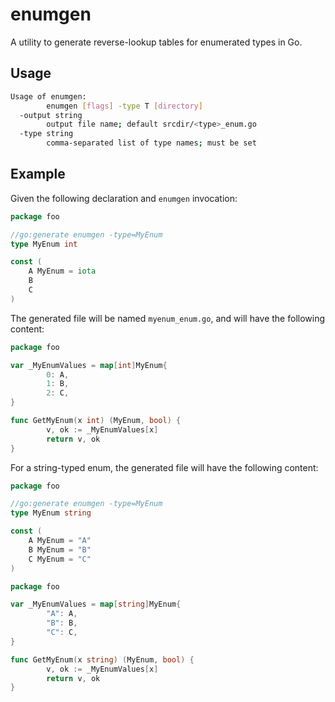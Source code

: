 # enumgen

A utility to generate reverse-lookup tables for enumerated types in Go.

## Usage

```bash
Usage of enumgen:
        enumgen [flags] -type T [directory]
  -output string
        output file name; default srcdir/<type>_enum.go
  -type string
        comma-separated list of type names; must be set
```

## Example

Given the following declaration and `enumgen` invocation:

```go
package foo

//go:generate enumgen -type=MyEnum
type MyEnum int

const (
    A MyEnum = iota
    B
    C
)
```

The generated file will be named `myenum_enum.go`, and will have the following content:

```go
package foo

var _MyEnumValues = map[int]MyEnum{
        0: A,
        1: B,
        2: C,
}

func GetMyEnum(x int) (MyEnum, bool) {
        v, ok := _MyEnumValues[x]
        return v, ok
}
```

For a string-typed enum, the generated file will have the following content:

```go
package foo

//go:generate enumgen -type=MyEnum
type MyEnum string

const (
    A MyEnum = "A"
    B MyEnum = "B"
    C MyEnum = "C"
)
```

```go
package foo

var _MyEnumValues = map[string]MyEnum{
        "A": A,
        "B": B,
        "C": C,
}

func GetMyEnum(x string) (MyEnum, bool) {
        v, ok := _MyEnumValues[x]
        return v, ok
}
```

